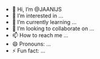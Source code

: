 - 👋 Hi, I’m @JAANIJS
- 👀 I’m interested in ...
- 🌱 I’m currently learning ...
- 💞️ I’m looking to collaborate on ...
- 📫 How to reach me ...
- 😄 Pronouns: ...
- ⚡ Fun fact: ...

<!---
JAANIJS/JAANIJS is a ✨ special ✨ repository because its `README.md` (this file) appears on your GitHub profile.
You can click the Preview link to take a look at your changes.
--->
